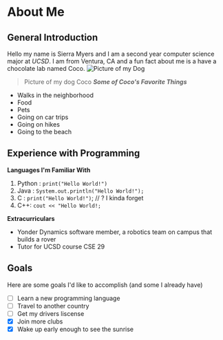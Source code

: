 # About Me

## General Introduction
Hello my name is Sierra Myers and I am a second year computer science major at _UCSD_. I am from Ventura, CA and a fun fact about me is a have a chocolate lab named Coco.
![Picture of my Dog](https://drive.google.com/file/d/1k1aNpCxxYOGcTKoGPSJ1kAwGwUMPiJSU/view?usp=sharing)
>Picture of my dog Coco
***Some of Coco's Favorite Things***
- Walks in the neighborhood
- Food
- Pets
- Going on car trips
- Going on hikes
- Going to the beach

## Experience with Programming
 **Languages I'm Familiar With**
1. Python : `print("Hello World!")`
2. Java : `System.out.println("Hello World!");`
3. C : `print("Hello World!")`; // ? I kinda forget
4. C++: `cout << "Hello World!;`
  
**Extracurriculars**
- Yonder Dynamics software member, a robotics team on campus that builds a rover 
- Tutor for UCSD course CSE 29

## Goals
Here are some goals I'd like to accomplish (and some I already have)
- [ ] Learn a new programming language
- [ ] Travel to another country
- [ ] Get my drivers liscense
- [x] Join more clubs
- [x] Wake up early enough to see the sunrise